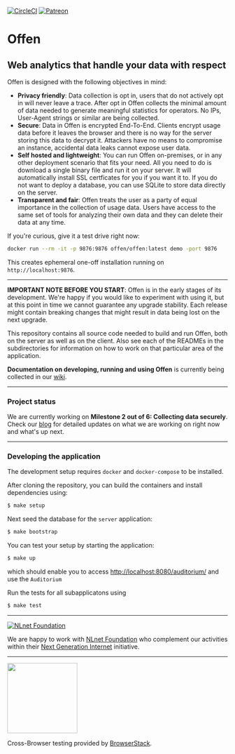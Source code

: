 [![CircleCI](https://circleci.com/gh/offen/offen/tree/master.svg?style=svg)](https://circleci.com/gh/offen/offen/tree/master)
[![Patreon](https://img.shields.io/static/v1.svg?label=patreon&message=donate&color=e85b46)](https://www.patreon.com/offen)

# Offen

## Web analytics that handle your data with respect

Offen is designed with the following objectives in mind:

- **Privacy friendly**: Data collection is opt in, users that do not actively opt in will never leave a trace. After opt in Offen collects the minimal amount of data needed to generate meaningful statistics for operators. No IPs, User-Agent strings or similar are being collected.
- **Secure**: Data in Offen is encrypted End-To-End. Clients encrypt usage data before it leaves the browser and there is no way for the server storing this data to decrypt it. Attackers have no means to compromise an instance, accidental data leaks cannot expose user data.
- **Self hosted and lightweight**: You can run Offen on-premises, or in any other deployment scenario that fits your need. All you need to do is download a single binary file and run it on your server. It will automatically install SSL certficates for you if you want it to. If you do not want to deploy a database, you can use SQLite to store data directly on the server.
- **Transparent and fair**: Offen treats the user as a party of equal importance in the collection of usage data. Users have access to the same set of tools for analyzing their own data and they can delete their data at any time.

If you're curious, give it a test drive right now:

```sh
docker run --rm -it -p 9876:9876 offen/offen:latest demo -port 9876
```

This creates ephemeral one-off installation running on `http://localhost:9876`.

---

**IMPORTANT NOTE BEFORE YOU START**: Offen is in the early stages of its development. We're happy if you would like to experiment with using it, but at this point in time we cannot guarantee any upgrade stability. Each release might contain breaking changes that might result in data being lost on the next upgrade.


This repository contains all source code needed to build and run Offen, both on the server as well as on the client. Also see each of the READMEs in the subdirectories for information on how to work on that particular area of the application.

__Documentation on developing, running and using Offen__ is currently being collected in our [wiki][].

[wiki]: https://github.com/offen/offen/wiki

---

### Project status

We are currently working on __Milestone 2 out of 6: Collecting data securely__. Check our [blog][] for detailed updates on what we are working on right now and what's up next.

[blog]: https://www.offen.dev/blog/

---

### Developing the application

The development setup requires `docker` and `docker-compose` to be installed.

After cloning the repository, you can build the containers and install dependencies using:

```sh
$ make setup
```

Next seed the database for the `server` application:

```sh
$ make bootstrap
```

You can test your setup by starting the application:

```sh
$ make up
```

which should enable you to access <http://localhost:8080/auditorium/> and use the `Auditorium`

Run the tests for all subapplicatons using

```sh
$ make test
```

---

[![NLnet Foundation](https://offen.github.io/press-kit/external-material/nlnet-logo.svg)](https://nlnet.nl/)

We are happy to work with [NLnet Foundation](https://nlnet.nl/) who complement our activities within their [Next Generation Internet](https://nlnet.nl/NGI/) initiative.

---
<a href="https://www.browserstack.com/">
  <img src="https://offen.github.io/press-kit/external-material/browserstack-logo.svg" width="160">
</a>

Cross-Browser testing provided by [BrowserStack](https://www.browserstack.com/).

